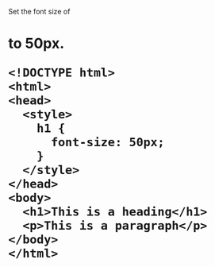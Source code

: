 Set the font size of <h1> to 50px.

    <!DOCTYPE html>
    <html>
    <head>
      <style>
        h1 {
          font-size: 50px;
        }
      </style>
    </head>
    <body>
      <h1>This is a heading</h1>
      <p>This is a paragraph</p>
    </body>
    </html>
